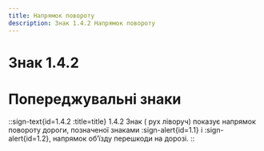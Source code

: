 ```yaml
---
title: Напрямок повороту
description: Знак 1.4.2 Напрямок повороту
---
```

# Знак 1.4.2
# Попереджувальні знаки
::sign-text{id=1.4.2 :title=title}
1.4.2 Знак ( рух ліворуч) показує напрямок повороту дороги, позначеної знаками :sign-alert{id=1.1} і :sign-alert{id=1.2}, напрямок об’їзду перешкоди на дорозі.
::